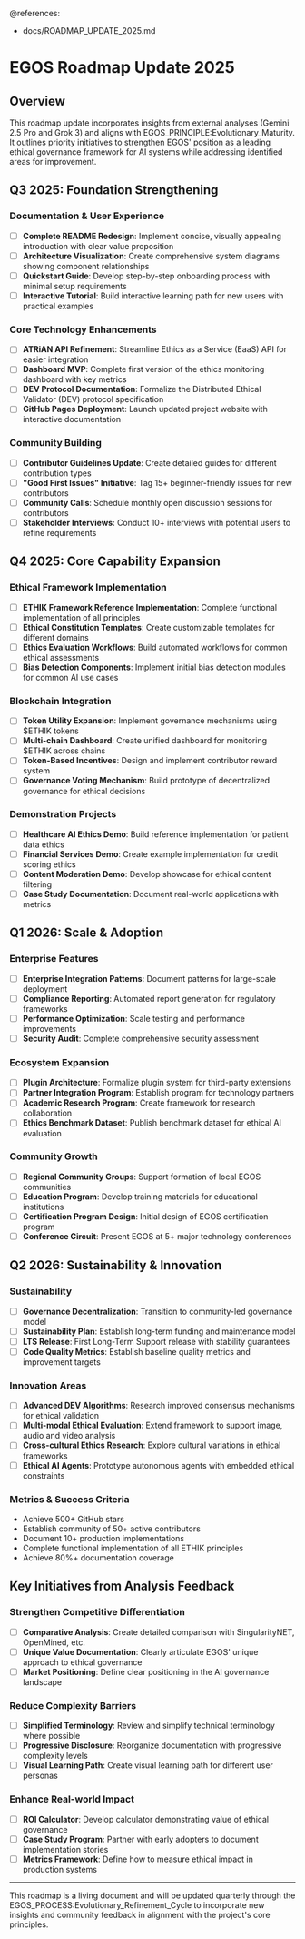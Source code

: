 @references:
  - docs/ROADMAP_UPDATE_2025.md

# EGOS Roadmap Update 2025

## Overview

This roadmap update incorporates insights from external analyses (Gemini 2.5 Pro and Grok 3) and aligns with EGOS_PRINCIPLE:Evolutionary_Maturity. It outlines priority initiatives to strengthen EGOS' position as a leading ethical governance framework for AI systems while addressing identified areas for improvement.

## Q3 2025: Foundation Strengthening

### Documentation & User Experience
- [ ] **Complete README Redesign**: Implement concise, visually appealing introduction with clear value proposition
- [ ] **Architecture Visualization**: Create comprehensive system diagrams showing component relationships
- [ ] **Quickstart Guide**: Develop step-by-step onboarding process with minimal setup requirements
- [ ] **Interactive Tutorial**: Build interactive learning path for new users with practical examples

### Core Technology Enhancements
- [ ] **ATRiAN API Refinement**: Streamline Ethics as a Service (EaaS) API for easier integration
- [ ] **Dashboard MVP**: Complete first version of the ethics monitoring dashboard with key metrics
- [ ] **DEV Protocol Documentation**: Formalize the Distributed Ethical Validator (DEV) protocol specification
- [ ] **GitHub Pages Deployment**: Launch updated project website with interactive documentation

### Community Building
- [ ] **Contributor Guidelines Update**: Create detailed guides for different contribution types
- [ ] **"Good First Issues" Initiative**: Tag 15+ beginner-friendly issues for new contributors
- [ ] **Community Calls**: Schedule monthly open discussion sessions for contributors
- [ ] **Stakeholder Interviews**: Conduct 10+ interviews with potential users to refine requirements

## Q4 2025: Core Capability Expansion

### Ethical Framework Implementation
- [ ] **ETHIK Framework Reference Implementation**: Complete functional implementation of all principles
- [ ] **Ethical Constitution Templates**: Create customizable templates for different domains
- [ ] **Ethics Evaluation Workflows**: Build automated workflows for common ethical assessments
- [ ] **Bias Detection Components**: Implement initial bias detection modules for common AI use cases

### Blockchain Integration
- [ ] **Token Utility Expansion**: Implement governance mechanisms using $ETHIK tokens
- [ ] **Multi-chain Dashboard**: Create unified dashboard for monitoring $ETHIK across chains
- [ ] **Token-Based Incentives**: Design and implement contributor reward system
- [ ] **Governance Voting Mechanism**: Build prototype of decentralized governance for ethical decisions

### Demonstration Projects
- [ ] **Healthcare AI Ethics Demo**: Build reference implementation for patient data ethics
- [ ] **Financial Services Demo**: Create example implementation for credit scoring ethics
- [ ] **Content Moderation Demo**: Develop showcase for ethical content filtering
- [ ] **Case Study Documentation**: Document real-world applications with metrics

## Q1 2026: Scale & Adoption

### Enterprise Features
- [ ] **Enterprise Integration Patterns**: Document patterns for large-scale deployment
- [ ] **Compliance Reporting**: Automated report generation for regulatory frameworks
- [ ] **Performance Optimization**: Scale testing and performance improvements
- [ ] **Security Audit**: Complete comprehensive security assessment

### Ecosystem Expansion
- [ ] **Plugin Architecture**: Formalize plugin system for third-party extensions
- [ ] **Partner Integration Program**: Establish program for technology partners
- [ ] **Academic Research Program**: Create framework for research collaboration
- [ ] **Ethics Benchmark Dataset**: Publish benchmark dataset for ethical AI evaluation

### Community Growth
- [ ] **Regional Community Groups**: Support formation of local EGOS communities
- [ ] **Education Program**: Develop training materials for educational institutions
- [ ] **Certification Program Design**: Initial design of EGOS certification program
- [ ] **Conference Circuit**: Present EGOS at 5+ major technology conferences

## Q2 2026: Sustainability & Innovation

### Sustainability
- [ ] **Governance Decentralization**: Transition to community-led governance model
- [ ] **Sustainability Plan**: Establish long-term funding and maintenance model
- [ ] **LTS Release**: First Long-Term Support release with stability guarantees
- [ ] **Code Quality Metrics**: Establish baseline quality metrics and improvement targets

### Innovation Areas
- [ ] **Advanced DEV Algorithms**: Research improved consensus mechanisms for ethical validation
- [ ] **Multi-modal Ethical Evaluation**: Extend framework to support image, audio and video analysis
- [ ] **Cross-cultural Ethics Research**: Explore cultural variations in ethical frameworks
- [ ] **Ethical AI Agents**: Prototype autonomous agents with embedded ethical constraints

### Metrics & Success Criteria
- Achieve 500+ GitHub stars
- Establish community of 50+ active contributors
- Document 10+ production implementations
- Complete functional implementation of all ETHIK principles
- Achieve 80%+ documentation coverage

## Key Initiatives from Analysis Feedback

### Strengthen Competitive Differentiation
- [ ] **Comparative Analysis**: Create detailed comparison with SingularityNET, OpenMined, etc.
- [ ] **Unique Value Documentation**: Clearly articulate EGOS' unique approach to ethical governance
- [ ] **Market Positioning**: Define clear positioning in the AI governance landscape

### Reduce Complexity Barriers
- [ ] **Simplified Terminology**: Review and simplify technical terminology where possible
- [ ] **Progressive Disclosure**: Reorganize documentation with progressive complexity levels
- [ ] **Visual Learning Path**: Create visual learning path for different user personas

### Enhance Real-world Impact
- [ ] **ROI Calculator**: Develop calculator demonstrating value of ethical governance
- [ ] **Case Study Program**: Partner with early adopters to document implementation stories
- [ ] **Metrics Framework**: Define how to measure ethical impact in production systems

---

This roadmap is a living document and will be updated quarterly through the EGOS_PROCESS:Evolutionary_Refinement_Cycle to incorporate new insights and community feedback in alignment with the project's core principles.